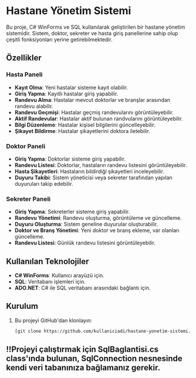 # Hastane Yönetim Sistemi

Bu proje, C# WinForms ve SQL kullanılarak geliştirilen bir hastane yönetim sistemidir. Sistem, doktor, sekreter ve hasta giriş panellerine sahip olup çeşitli fonksiyonları yerine getirebilmektedir.

## Özellikler

### Hasta Paneli
- **Kayıt Olma**: Yeni hastalar sisteme kayıt olabilir.
- **Giriş Yapma**: Kayıtlı hastalar giriş yapabilir.
- **Randevu Alma**: Hastalar mevcut doktorlar ve branşlar arasından randevu alabilir.
- **Randevu Geçmişi**: Hastalar geçmiş randevularını görüntüleyebilir.
- **Aktif Randevular**: Hastalar aktif bulunan randvularını görüntüleyebilir.
- **Bilgi Düzenleme**: Hastalar kişisel bilgilerini güncelleyebilir.
- **Şikayet Bildirme**: Hastalar şikayetlerini doktora iletebilir.

### Doktor Paneli
- **Giriş Yapma**: Doktorlar sisteme giriş yapabilir.
- **Randevu Listesi**: Doktorlar, hastaların randevu listesini görüntüleyebilir.
- **Hasta Şikayetleri**: Hastaların bildirdiği şikayetleri inceleyebilir.
- **Duyuru Takibi**: Sistem yöneticisi veya sekreter tarafından yapılan duyuruları takip edebilir.

### Sekreter Paneli
- **Giriş Yapma**: Sekreterler sisteme giriş yapabilir.
- **Randevu Yönetimi**: Randevu oluşturma, görüntüleme ve güncelleme.
- **Duyuru Oluşturma**: Sistem geneline duyurular oluşturabilir.
- **Doktor ve Branş Yönetimi**: Yeni doktor ve branş ekleme, var olanları güncelleme.
- **Randevu Listesi**: Günlük randevu listesini görüntüleyebilir.

## Kullanılan Teknolojiler
- **C# WinForms**: Kullanıcı arayüzü için.
- **SQL**: Veritabanı işlemleri için.
- **ADO.NET**: C# ile SQL veritabanı arasındaki bağlantı için.
  
## Kurulum
1. Bu projeyi GitHub'dan klonlayın:
   ```bash
   [git clone https://github.com/kullaniciadi/hastane-yonetim-sistemi.git](https://github.com/aliayass/Proje_Hastane.git)

## !!Projeyi çalıştırmak için SqlBaglantisi.cs class'ında bulunan, SqlConnection nesnesinde kendi veri tabanınıza bağlamanız gerekir.


